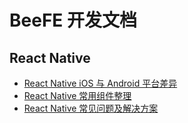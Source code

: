 # BeeFE 开发文档

## React Native
* [React Native iOS 与 Android 平台差异](https://github.com/beefe/doc/blob/master/react-native/platform-difference.md)
* [React Native 常用组件整理](https://github.com/beefe/doc/blob/master/react-native/common-components.md)
* [React Native 常见问题及解决方案](https://github.com/beefe/doc/blob/master/react-native/common-problems.md)

